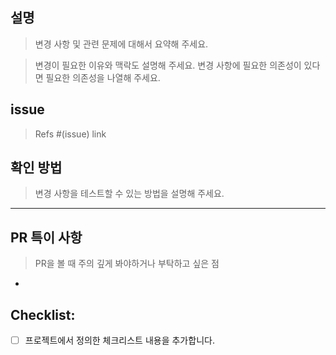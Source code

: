 ## 설명

> 변경 사항 및 관련 문제에 대해서 요약해 주세요. 

> 변경이 필요한 이유와 맥락도 설명해 주세요. 
> 변경 사항에 필요한 의존성이 있다면 필요한 의존성을 나열해 주세요.

## issue
> Refs #(issue) link

## 확인 방법

> 변경 사항을 테스트할 수 있는 방법을 설명해 주세요.

--------

## PR 특이 사항

> PR을 볼 때 주의 깊게 봐야하거나 부탁하고 싶은 점

* 

## Checklist:
- [ ] 프로젝트에서 정의한 체크리스트 내용을 추가합니다.


